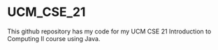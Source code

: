 # UCM_CSE_21
This github repository has my code for my UCM CSE 21 Introduction to Computing II course using Java.
